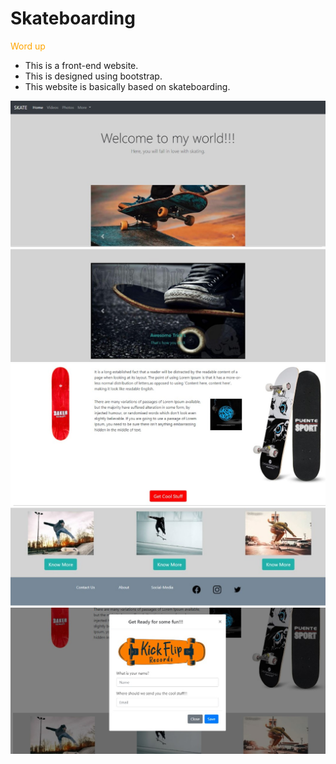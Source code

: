 # Skateboarding
<span style="color:orange;">Word up</span> 
- This is a front-end website.
- This is designed using bootstrap.
- This website is basically based on skateboarding.

![Test Image 1](image/img-1.jpg)
![Test Image 1](image/img-2.jpg)
![Test Image 1](image/img-3.jpg)
![Test Image 1](image/img-4.jpg)
![Test Image 1](image/img-5.jpg)
